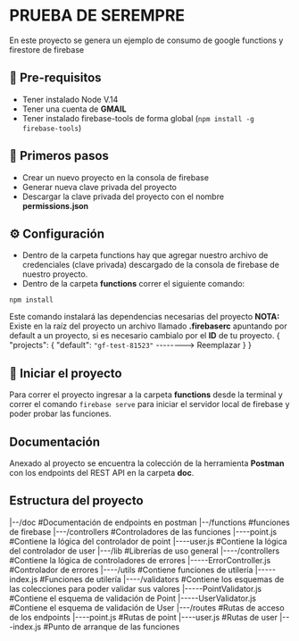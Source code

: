 # PRUEBA DE SEREMPRE
En este proyecto se genera un ejemplo de consumo de google functions y firestore de firebase

## 🔨 Pre-requisitos
- Tener instalado Node V.14
- Tener una cuenta de **GMAIL**
- Tener instalado firebase-tools de forma global (`npm install -g firebase-tools`)

## 🏃 Primeros pasos
- Crear un nuevo proyecto en la consola de firebase
- Generar nueva clave privada del proyecto
- Descargar la clave privada del proyecto con el nombre **permissions.json**

## ⚙️ Configuración
- Dentro de la carpeta functions hay que agregar nuestro archivo de credenciales (clave privada) descargado de la consola de firebase de nuestro proyecto.
- Dentro de la carpeta **functions** correr el siguiente comando:
```
npm install
```
Este comando instalará las dependencias necesarias del proyecto
**NOTA:** Existe en la raíz del proyecto un archivo llamado **.firebaserc** apuntando por default a un proyecto, si es necesario cambialo por el **ID** de tu proyecto.
{
  "projects": {
    "default": `"gf-test-81523"` --------> Reemplazar
  }
}

## 🏃 Iniciar el proyecto
Para correr el proyecto ingresar a la carpeta **functions** desde la terminal y correr el comando `firebase serve` para iniciar el servidor local de firebase y poder probar las funciones.

## Documentación
Anexado al proyecto se encuentra la colección de la herramienta **Postman** con los endpoints del REST API en la carpeta **doc**.

## Estructura del proyecto
|--/doc                         #Documentación de endpoints en postman
|--/functions                   #funciones de firebase
|---/controllers                #Controladores de las funciones
|----point.js                   #Contiene la lógica del controlador de point
|----user.js                    #Contiene la lógica del controlador de user
|---/lib                        #Librerías de uso general
|----/controllers               #Contiene la lógica de controladores de errores
|-----ErrorController.js        #Controlador de errores
|----/utils                     #Contiene funciones de utilería
|-----index.js                  #Funciones de utilería
|----/validators                #Contiene los esquemas de las colecciones para poder validar sus valores
|-----PointValidator.js         #Contiene el esquema de validación de Point
|-----UserValidator.js          #Contiene el esquema de validación de User
|---/routes                     #Rutas de acceso de los endpoints
|----point.js                   #Rutas de point
|----user.js                    #Rutas de user
|---index.js                    #Punto de arranque de las funciones